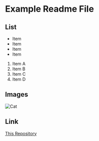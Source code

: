 # Example Readme File
## List

* Item
* Item
* Item
* Item

1. Item A
2. Item B
3. Item C
4. Item D

## Images

![Cat](/assets/images/cat.avif)

## Link
[This Repository](https://github.com/backwardsuser/testing/)